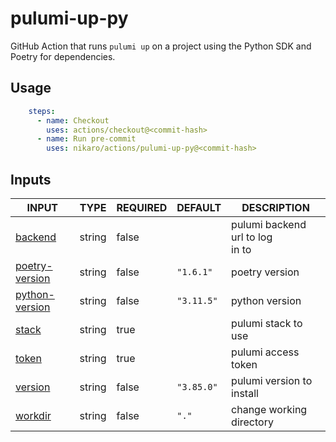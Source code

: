# pulumi-up-py

GitHub Action that runs `pulumi up` on a project using the Python SDK and Poetry for dependencies.

## Usage

```yaml
    steps:
      - name: Checkout
        uses: actions/checkout@<commit-hash>
      - name: Run pre-commit
        uses: nikaro/actions/pulumi-up-py@<commit-hash>
```

## Inputs

<!-- AUTO-DOC-INPUT:START - Do not remove or modify this section -->

|                                   INPUT                                    |  TYPE  | REQUIRED |  DEFAULT   |             DESCRIPTION              |
|----------------------------------------------------------------------------|--------|----------|------------|--------------------------------------|
|           <a name="input_backend"></a>[backend](#input_backend)            | string |  false   |            | pulumi backend url to log <br>in to  |
| <a name="input_poetry-version"></a>[poetry-version](#input_poetry-version) | string |  false   | `"1.6.1"`  |            poetry version            |
| <a name="input_python-version"></a>[python-version](#input_python-version) | string |  false   | `"3.11.5"` |            python version            |
|              <a name="input_stack"></a>[stack](#input_stack)               | string |   true   |            |         pulumi stack to use          |
|              <a name="input_token"></a>[token](#input_token)               | string |   true   |            |         pulumi access token          |
|           <a name="input_version"></a>[version](#input_version)            | string |  false   | `"3.85.0"` |      pulumi version to install       |
|           <a name="input_workdir"></a>[workdir](#input_workdir)            | string |  false   |   `"."`    |       change working directory       |

<!-- AUTO-DOC-INPUT:END -->
